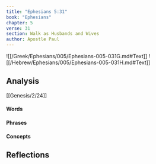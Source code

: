 ```yaml
---
title: "Ephesians 5:31"
book: "Ephesians"
chapter: 5
verse: 31
section: Walk as Husbands and Wives
author: Apostle Paul
---
```

![[/Greek/Ephesians/005/Ephesians-005-031G.md#Text]]
![[/Hebrew/Ephesians/005/Ephesians-005-031H.md#Text]]

## Analysis

[[Genesis/2/24]]

#### Words

#### Phrases

#### Concepts

## Reflections
